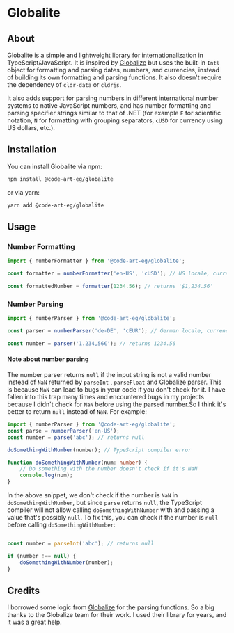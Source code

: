 # Globalite

## About

Globalite is a simple and lightweight library for internationalization in TypeScript/JavaScript. 
It is inspired by [Globalize](https://github.com/globalizejs/globalize) but uses the built-in `Intl` object for
formatting and parsing dates, numbers, and currencies, instead of building its own formatting and parsing functions.
It also doesn't require the dependency of `cldr-data` or `cldrjs`.

It also adds support for parsing numbers in different international number systems to native JavaScript numbers, 
and has number formatting and parsing specifier strings similar to that of .NET (for example `E` for scientific notation, 
`N` for formatting with grouping separators, `cUSD` for currency using US dollars, etc.).

## Installation

You can install Globalite via npm:

```bash
npm install @code-art-eg/globalite
```
or via yarn:

```bash
yarn add @code-art-eg/globalite
```

## Usage

### Number Formatting

```typescript
import { numberFormatter } from '@code-art-eg/globalite';

const formatter = numberFormatter('en-US', 'cUSD'); // US locale, currency in US dollars

const formattedNumber = formatter(1234.56); // returns '$1,234.56'
```

### Number Parsing

```typescript
import { numberParser } from '@code-art-eg/globalite';

const parser = numberParser('de-DE', 'cEUR'); // German locale, currency in Euros

const number = parser('1.234,56€'); // returns 1234.56
```

#### Note about number parsing

The number parser returns `null` if the input string is not a valid number instead of `NaN` returned by `parseInt`
, `parseFloat` and Globalize parser. This is because `NaN` can lead to bugs in your code if you don't check for it.
I have fallen into this trap many times and encountered bugs in my projects because I didn't check for `NaN` before 
using the parsed number.So I think it's better to return `null` instead of `NaN`.
For example:

```typescript
import { numberParser } from '@code-art-eg/globalite';
const parse = numberParser('en-US');
const number = parse('abc'); // returns null

doSomethingWithNumber(number); // TypeScript compiler error

function doSomethingWithNumber(num: number) {
	// Do something with the number doesn't check if it's NaN
	console.log(num);
}
```

In the above snippet, we don't check if the number is `NaN` in `doSomethingWithNumber`, but since `parse` returns `null`, 
the TypeScript compiler will not allow calling `doSomethingWithNumber` with and passing a value that's possibly `null`.
To fix this, you can check if the number is `null` before calling `doSomethingWithNumber`:

```typescript

const number = parseInt('abc'); // returns null

if (number !== null) {
	doSomethingWithNumber(number);
}
```


## Credits

I borrowed some logic from [Globalize](https://github.com/globalizejs/globalize) for the parsing functions. 
So a big thanks to the Globalize team for their work. I used their library for years, and it was a great help.

